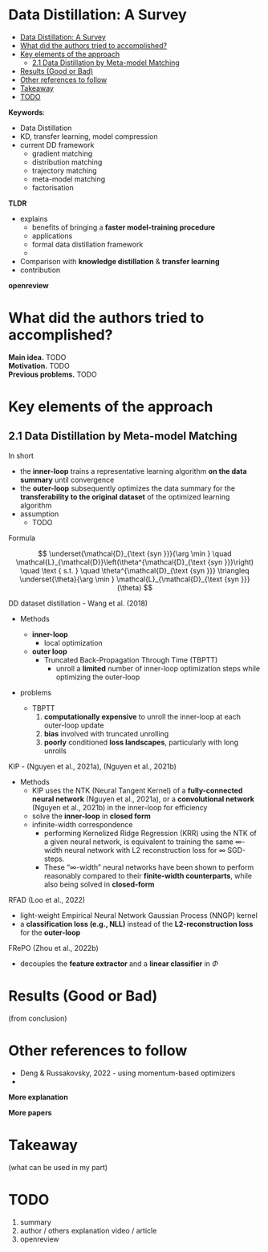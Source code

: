 # Data Distillation: A Survey

- [Data Distillation: A Survey](#data-distillation-a-survey)
- [What did the authors tried to accomplished?](#what-did-the-authors-tried-to-accomplished)
- [Key elements of the approach](#key-elements-of-the-approach)
  - [2.1 Data Distillation by Meta-model Matching](#21-data-distillation-by-meta-model-matching)
- [Results (Good or Bad)](#results-good-or-bad)
- [Other references to follow](#other-references-to-follow)
- [Takeaway](#takeaway)
- [TODO](#todo)

**Keywords**:
- Data Distillation
- KD, transfer learning, model compression
- current DD framework
  - gradient matching
  - distribution matching
  - trajectory matching
  - meta-model matching
  - factorisation

**TLDR**

- explains
  - benefits of bringing a **faster model-training procedure**
  - applications
  - formal data distillation framework
  - 
- Comparison with **knowledge distillation** & **transfer learning**
- contribution

**openreview**

# What did the authors tried to accomplished?

**Main idea.**  TODO  
**Motivation.** TODO  
**Previous problems.** TODO  


# Key elements of the approach

## 2.1 Data Distillation by Meta-model Matching

In short
- the **inner-loop** trains a representative learning algorithm **on the data summary** until convergence
- the **outer-loop** subsequently optimizes the data summary for the **transferability to the original dataset** of the optimized learning algorithm 
- assumption
  - TODO

Formula

$$
\underset{\mathcal{D}_{\text {syn }}}{\arg \min } \quad \mathcal{L}_{\mathcal{D}}\left(\theta^{\mathcal{D}_{\text {syn }}}\right) \quad \text { s.t. } \quad \theta^{\mathcal{D}_{\text {syn }}} \triangleq \underset{\theta}{\arg \min } \mathcal{L}_{\mathcal{D}_{\text {syn }}}(\theta)
$$


DD dataset distillation - Wang et al. (2018) 
- Methods
  -  **inner-loop**
     -  local optimization 
  -  **outer loop**
     -  Truncated Back-Propagation Through Time (TBPTT)
        -  unroll a **limited** number of inner-loop optimization steps while optimizing the outer-loop

- problems 
  - TBPTT 
     1. **computationally expensive** to unroll the inner-loop at each outer-loop update
     2. **bias** involved with truncated unrolling
     3. **poorly** conditioned **loss landscapes**, particularly with long unrolls

KIP - (Nguyen et al., 2021a), (Nguyen et al., 2021b)
- Methods
  - KIP uses the NTK (Neural Tangent Kernel) of a **fully-connected neural network** (Nguyen et al., 2021a), or a **convolutional network** (Nguyen et al., 2021b) in the inner-loop for efficiency
  - solve the **inner-loop** in **closed form**
  - infinite-width correspondence
    - performing Kernelized Ridge Regression (KRR) using the NTK of a given neural network, is equivalent to training the same ∞-width neural network with L2 reconstruction loss for ∞ SGD-steps. 
    - These “∞-width” neural networks have been shown to perform reasonably compared to their **finite-width counterparts**, while also being solved in **closed-form**

RFAD (Loo et al., 2022)
- light-weight Empirical Neural Network Gaussian Process (NNGP) kernel
- a **classification loss (e.g., NLL)** instead of the **L2-reconstruction loss** for the **outer-loop**

FRePO (Zhou et al., 2022b)
- decouples the **feature extractor** and a **linear classifier** in $Φ$

# Results (Good or Bad)

(from conclusion)

# Other references to follow

- Deng & Russakovsky, 2022 - using momentum-based optimizers
- 

**More explanation**

**More papers**



# Takeaway

(what can be used in my part)

# TODO

1. summary
2. author / others explanation video / article
3. openreview
